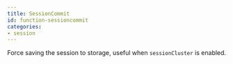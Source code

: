```yaml
---
title: SessionCommit
id: function-sessioncommit
categories:
- session
---
```


Force saving the session to storage, useful when `sessionCluster` is enabled.
